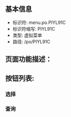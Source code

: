 
## 基本信息

- 标识符: menu.po.PIYL91C
- 标识符缩写: PIYL91C
- 类型: 虚拟菜单
- 路径: /po/PIYL91C

## 页面功能描述：





## 按钮列表:


### 选择



### 查询


